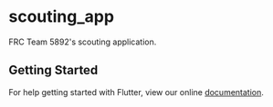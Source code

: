 # scouting_app

FRC Team 5892&#x27;s scouting application.

## Getting Started

For help getting started with Flutter, view our online
[documentation](http://flutter.io/).
